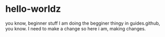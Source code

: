 # hello-worldz
you know, beginner stuff
I am doing the begginer thingy in guides.github, you know. I need to make a change so here i am, making changes.
